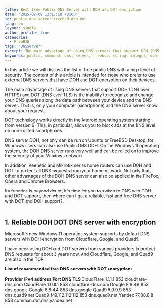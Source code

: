 ```yaml
---
title: Best free Public DNS Server with DOH and DOT encryption
date: "2025-02-09 12:17:10 +0100"
id: public-dns-server-freebsd-doh-dot
lang: en
layout: single
author_profile: true
categories:
  - FreeBSD
tags: "DNSServer"
excerpt: The main advantage of using DNS servers that support DOH (DNS over HTTPS) and DOT (DNS over TLS) is
keywords: public, command, dns, server, freebsd, string, integer, doh, dot
---
```


In this article we will discuss the list of free public DNS with a high level of security. The content of this article is intended for those who prefer to use external DNS servers that have DOH and DOT encryption on their devices.

The main advantage of using DNS servers that support DOH (DNS over HTTPS) and DOT (DNS over TLS) is the inability to recognize and change your DNS queries along the data path between your device and the DNS server. That is, only your computer (smartphone) and the DNS server know about your request.

DOT technology works directly in the Android operating system starting from version 9. This, in particular, allows you to block ads at the DNS level on non-rooted smartphones.

DNS server DOH, not only can be run on Ubuntu or FreeBSD Desktop, for Windows users can also use Public DNS DOH. On the Windows 11 operating system, the DOH DNS server runs very well and can be relied on to improve the security of your Windows network.

In addition, Keenetic and Mikrotik series home routers can use DOH and DOT to protect all DNS requests from your home network. Not only that, other advantages of the DOH DNS server can also be applied in the FireFox, Opera and Chrome Browsers.

Its function is beyond doubt, it's time for you to switch to DNS with DOH and DOT support, then where can I get a reliable, fast and free DNS server with DOT and DOH support?.<br><br/>
## 1. Reliable DOH DOT DNS server with encryption
Microsoft's new Windows 11 operating system supports by default DNS servers with DOH encryption from Cloudflare, Google, and Quad9.

I have been using DOH and DOT servers from various providers to protect DNS requests for about 2 years now. And Cloudflare, Google, and Quad9 are also in the TOP.

**List of recommended free DNS servers with DOT encryption:**<br><br/>
**Provider    IPv4 address      Port      DNS TLS**
CloudFlare	1.1.1.1	          853	      cloudflare-dns.com
CloudFlare	1.0.0.1	          853	      cloudflare-dns.com
Google	    8.8.8.8	          853	      dns.google
Google	    8.8.4.4	          853	      dns.google
Quad9	      9.9.9.9	          853	      dns.quad9.net
Quad9	      149.112.112.112	  853	       dns.quad9.net
Yandex	    77.88.8.8	        853	      common.dot.dns.yandex.net


